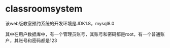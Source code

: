 # classroomsystem

该web版教室预约系统的开发环境是JDK1.8，mysql8.0

其中在用户数据库中，有一个管理员账号，其账号和密码都是root，有一个普通账户，其账号和密码都是123
